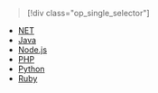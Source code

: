 > [!div class="op_single_selector"]
- [NET](../articles/service-bus-messaging/service-bus-dotnet-how-to-use-queues.md)
- [Java](../articles/service-bus-messaging/service-bus-java-how-to-use-queues.md)
- [Node.js](../articles/service-bus-messaging/service-bus-nodejs-how-to-use-queues.md)
- [PHP](../articles/service-bus-messaging/service-bus-php-how-to-use-queues.md)
- [Python](../articles/service-bus-messaging/service-bus-python-how-to-use-queues.md)
- [Ruby](../articles/service-bus-messaging/service-bus-ruby-how-to-use-queues.md)

<!---HONumber=82-->